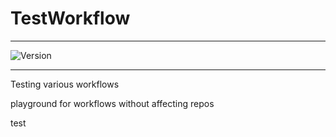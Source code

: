 # TestWorkflow

---


![Version](https://img.shields.io/badge/Version-2.0.58-brightgreen)


---

Testing various workflows

playground for workflows without affecting repos



test
